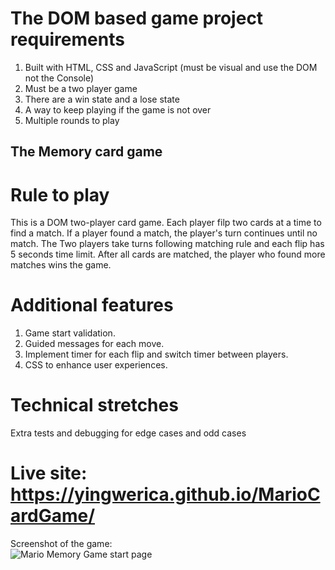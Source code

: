 # The DOM based game project requirements<br />
1.	Built with HTML, CSS and JavaScript (must be visual and use the DOM not the Console)<br />
2.	Must be a two player game<br />
3.	There are a win state and a lose state<br />
4.  A way to keep playing if the game is not over<br />
5.  Multiple rounds to play<br />

## The Memory card game<br />
# Rule to play<br />
This is a DOM two-player card game. Each player filp two cards at a time to find a match. If a player found a match, the player's turn continues until no match. The Two players take turns following matching rule and each flip has 5 seconds time limit. After all cards are matched, the player who found more matches wins the game.<br />

# Additional features<br />
1. Game start validation.<br />
2. Guided messages for each move.<br />
3. Implement timer for each flip and switch timer between players.<br />
4. CSS to enhance user experiences.<br />

# Technical stretches<br />
Extra tests and debugging for edge cases and odd cases<br />

# Live site: https://yingwerica.github.io/MarioCardGame/<br />

Screenshot of the game:<br />
![Mario Memory Game start page](https://user-images.githubusercontent.com/108429404/218328591-4f5895a5-0f51-4680-96db-afc7f458f2cd.jpg)
